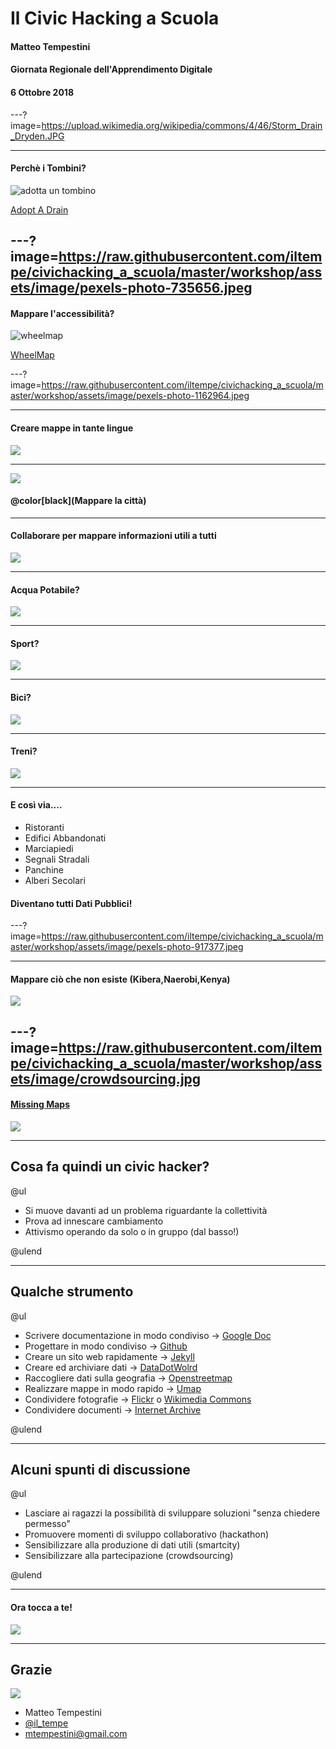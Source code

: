 # Il Civic Hacking a Scuola

#### Matteo Tempestini
#### Giornata Regionale dell'Apprendimento Digitale
#### 6 Ottobre 2018

---?image=https://upload.wikimedia.org/wikipedia/commons/4/46/Storm_Drain_Dryden.JPG

---

#### Perchè i Tombini?

![adotta un tombino](https://www.youtube.com/embed/Z1Vjrx3IAH0)

[Adopt A Drain](https://adoptadrain.sfwater.org/)

---?image=https://raw.githubusercontent.com/iltempe/civichacking_a_scuola/master/workshop/assets/image/pexels-photo-735656.jpeg
---

#### Mappare l'accessibilità?

![wheelmap](https://www.youtube.com/embed/IK0FBVQB0g0)

[WheelMap](https://www.wheelmap.org)

---?image=https://raw.githubusercontent.com/iltempe/civichacking_a_scuola/master/workshop/assets/image/pexels-photo-1162964.jpeg

---
#### Creare mappe in tante lingue

![](https://raw.githubusercontent.com/iltempe/civichacking_a_scuola/master/workshop/assets/image/mapparepratoincinese.jpg)

---

![](assets/image/3.jpg)

#### @color[black](Mappare la città)

---

#### Collaborare per mappare informazioni utili a tutti

![](assets/image/esempioosm.jpg)

---

#### Acqua Potabile?
![](https://raw.githubusercontent.com/iltempe/civichacking_a_scuola/master/workshop/assets/image/acqua1.jpg)

---

#### Sport?

![](assets/image/sport.jpg)

---

#### Bici?

![](assets/image/pisteciclabili.jpg)

---

#### Treni?

![](assets/image/ferrovie.jpg)

---

#### E così via....

- Ristoranti
- Edifici Abbandonati
- Marciapiedi
- Segnali Stradali
- Panchine
- Alberi Secolari

#### Diventano tutti Dati Pubblici!

---?image=https://raw.githubusercontent.com/iltempe/civichacking_a_scuola/master/workshop/assets/image/pexels-photo-917377.jpeg

---

#### Mappare ciò che non esiste (Kibera,Naerobi,Kenya)

![](assets/image/kibera-map.jpg)

---?image=https://raw.githubusercontent.com/iltempe/civichacking_a_scuola/master/workshop/assets/image/crowdsourcing.jpg
---

#### [Missing Maps](https://www.missingmaps.org/)

![](assets/image/process-missing-maps.jpg)

---

## Cosa fa quindi un civic hacker?

@ul

- Si muove davanti ad un problema riguardante la collettività
- Prova ad innescare cambiamento
- Attivismo operando da solo o in gruppo (dal basso!)

@ulend

---

## Qualche strumento

@ul

- Scrivere documentazione in modo condiviso -> [Google Doc](https://www.google.it/intl/it/docs/about/)
- Progettare in modo condiviso -> [Github](https://www.github.com)
- Creare un sito web rapidamente -> [Jekyll](https://jekyllrb.com/)
- Creare ed archiviare dati -> [DataDotWolrd](https://data.world/)
- Raccogliere dati sulla geografia -> [Openstreetmap](https://www.openstreet.org)
- Realizzare mappe in modo rapido -> [Umap](https://umap.openstreetmap.fr/it/)
- Condividere fotografie -> [Flickr](https://www.flickr.com/) o [Wikimedia Commons](https://commons.wikimedia.org/wiki/Main_Page)
- Condividere documenti -> [Internet Archive](https://archive.org)

@ulend

---

## Alcuni spunti di discussione

@ul

- Lasciare ai ragazzi la possibilità di sviluppare soluzioni "senza chiedere permesso"
- Promuovere momenti di sviluppo collaborativo (hackathon)
- Sensibilizzare alla produzione di dati utili (smartcity)
- Sensibilizzare alla partecipazione (crowdsourcing)

@ulend

---

#### Ora tocca a te!

![](assets/image/pexels-photo-297755.jpeg)

---

## Grazie
![](https://scontent.ffco2-1.fna.fbcdn.net/v/t31.0-8/12967935_10153515720287944_3688419158722488295_o.jpg?_nc_cat=105&oh=f238f43beb1514e9eace14fe80a0840b&oe=5C51E79F)
- Matteo Tempestini
- [@il_tempe](https://www.twitter.com/il_tempe)
- [mtempestini@gmail.com](mailto:mtempestini@gmail.com)